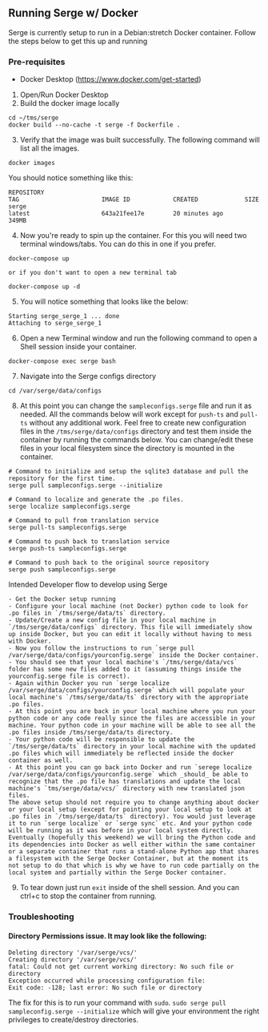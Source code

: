 ## Running Serge w/ Docker
Serge is currently setup to run in a Debian:stretch Docker container.
Follow the steps below to get this up and running

### Pre-requisites
- Docker Desktop (https://www.docker.com/get-started)

1. Open/Run Docker Desktop
2. Build the docker image locally
```
cd ~/tms/serge
docker build --no-cache -t serge -f Dockerfile .
```
3. Verify that the image was built successfully. The following command will list all the images.
```
docker images
```
You should notice something like this:
```
REPOSITORY                                                                    TAG                       IMAGE ID            CREATED             SIZE
serge                                                                         latest                    643a21fee17e        20 minutes ago      349MB
```
4. Now you're ready to spin up the container. For this you will need two terminal windows/tabs. You can do this in one if you prefer.
```
docker-compose up

or if you don't want to open a new terminal tab

docker-compose up -d 
```
5. You will notice something that looks like the below:
```
Starting serge_serge_1 ... done
Attaching to serge_serge_1

```
6. Open a new Terminal window and run the following command to open a Shell session inside your container.
```
docker-compose exec serge bash
```
7. Navigate into the Serge configs directory
```
cd /var/serge/data/configs
```
8. At this point you can change the `sampleconfigs.serge` file and run it as needed.
All the commands below will work except for `push-ts` and `pull-ts` without any additional work.
Feel free to create new configuration files in the `/tms/serge/data/configs` directory and test them inside the container by running the commands below. You can change/edit these files in your local filesystem since the directory is mounted in the container.
```
# Command to initialize and setup the sqlite3 database and pull the repository for the first time.
serge pull sampleconfigs.serge --initialize

# Command to localize and generate the .po files.
serge localize sampleconfigs.serge

# Command to pull from translation service
serge pull-ts sampleconfigs.serge

# Command to push back to translation service
serge push-ts sampleconfigs.serge

# Command to push back to the original source repository
serge push sampleconfigs.serge
```


Intended Developer flow to develop using Serge
```
- Get the Docker setup running
- Configure your local machine (not Docker) python code to look for .po files in `/tms/serge/data/ts` directory.
- Update/Create a new config file in your local machine in `/tms/serge/data/configs` directory. This file will immediately show up inside Docker, but you can edit it locally without having to mess with Docker.
- Now you follow the instructions to run `serge pull /var/serge/data/configs/yourconfig.serge` inside the Docker container.
- You should see that your local machine's `/tms/serge/data/vcs` folder has some new files added to it (assuming things inside the yourconfig.serge file is correct).
- Again within Docker you run `serge localize /var/serge/data/configs/yourconfig.serge` which will populate your local machine's `/tms/serge/data/ts` directory with the appropriate .po files.
- At this point you are back in your local machine where you run your python code or any code really since the files are accessible in your machine. Your python code in your machine will be able to see all the .po files inside /tms/serge/data/ts directory.
- Your python code will be responsible to update the `/tms/serge/data/ts` directory in your local machine with the updated .po files which will immediately be reflected inside the docker container as well.
- At this point you can go back into Docker and run `serege localize /var/serge/data/configs/yourconfig.serge` which _should_ be able to recognize that the .po file has translations and update the local machine's `tms/serge/data/vcs/` directory with new translated json files.
The above setup should not require you to change anything about docker or your local setup (except for pointing your local setup to look at .po files in `/tms/serge/data/ts` directory). You would just leverage it to run `serge localize` or `serge sync` etc. And your python code will be running as it was before in your local system directly.
Eventually (hopefully this weekend) we will bring the Python code and its dependencies into Docker as well either within the same container or a separate container that runs a stand-alone Python app that shares a filesystem with the Serge Docker Container, but at the moment its not setup to do that which is why we have to run code partially on the local system and partially within the Serge Docker container.
```

9. To tear down just run `exit` inside of the shell session. And you can ctrl+c to stop the container from running.


### Troubleshooting

#### Directory Permissions issue. It may look like the following:
```
Deleting directory '/var/serge/vcs/'
Creating directory '/var/serge/vcs/'
fatal: Could not get current working directory: No such file or directory
Exception occurred while processing configuration file:
Exit code: -128; last error: No such file or directory
```
The fix for this is to run your command with `sudo`.
`sudo serge pull sampleconfig.serge --initialize` which will give your environment the right privileges to create/destroy directories.

